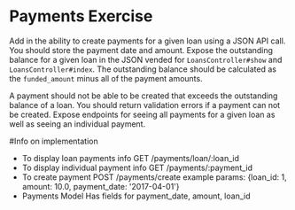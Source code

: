 # Payments Exercise

Add in the ability to create payments for a given loan using a JSON API call. You should store the payment date and amount. Expose the outstanding balance for a given loan in the JSON vended for `LoansController#show` and `LoansController#index`. The outstanding balance should be calculated as the `funded_amount` minus all of the payment amounts.

A payment should not be able to be created that exceeds the outstanding balance of a loan. You should return validation errors if a payment can not be created. Expose endpoints for seeing all payments for a given loan as well as seeing an individual payment.

#Info on implementation
* To display loan payments info
  GET /payments/loan/:loan_id
* To display individual payment info
  GET /payments/:payment_id
* To create payment
  POST /payments/create 
    example params: {loan_id: 1, amount: 10.0, payment_date: '2017-04-01'}
* Payments Model
  Has fields for payment_date, amount, loan_id
